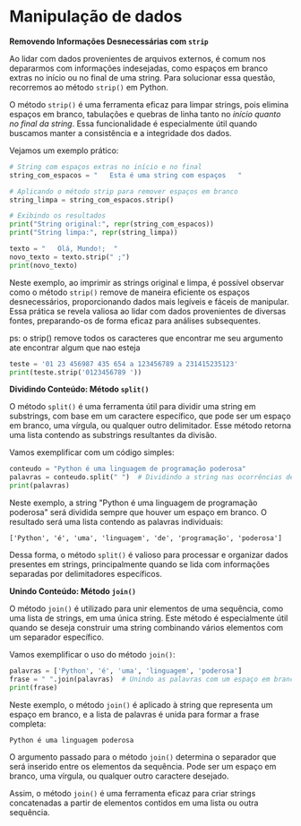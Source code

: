 # Manipulação de dados

**Removendo Informações Desnecessárias com `strip`**

Ao lidar com dados provenientes de arquivos externos, é comum nos depararmos com informações indesejadas, como espaços em branco extras no início ou no final de uma string. Para solucionar essa questão, recorremos ao método `strip()` em Python.

O método `strip()` é uma ferramenta eficaz para limpar strings, pois elimina espaços em branco, tabulações e quebras de linha tanto no *início quanto no final da string*. Essa funcionalidade é especialmente útil quando buscamos manter a consistência e a integridade dos dados.

Vejamos um exemplo prático:

```python
# String com espaços extras no início e no final
string_com_espacos = "   Esta é uma string com espaços   "

# Aplicando o método strip para remover espaços em branco
string_limpa = string_com_espacos.strip()

# Exibindo os resultados
print("String original:", repr(string_com_espacos))
print("String limpa:", repr(string_limpa))

texto = "   Olá, Mundo!;  "
novo_texto = texto.strip(" ;")
print(novo_texto)

```

Neste exemplo, ao imprimir as strings original e limpa, é possível observar como o método `strip()` remove de maneira eficiente os espaços desnecessários, proporcionando dados mais legíveis e fáceis de manipular. Essa prática se revela valiosa ao lidar com dados provenientes de diversas fontes, preparando-os de forma eficaz para análises subsequentes.

ps: o strip() remove todos os caracteres que encontrar me seu argumento ate encontrar algum que nao esteja

```python
teste = '01 23 456987 435 654 a 123456789 a 231415235123'
print(teste.strip('0123456789 '))
```


**Dividindo Conteúdo: Método `split()`**

O método `split()` é uma ferramenta útil para dividir uma string em substrings, com base em um caractere específico, que pode ser um espaço em branco, uma vírgula, ou qualquer outro delimitador. Esse método retorna uma lista contendo as substrings resultantes da divisão.

Vamos exemplificar com um código simples:

```python
conteudo = "Python é uma linguagem de programação poderosa"
palavras = conteudo.split(" ")  # Dividindo a string nas ocorrências de espaço em branco
print(palavras)
```

Neste exemplo, a string "Python é uma linguagem de programação poderosa" será dividida sempre que houver um espaço em branco. O resultado será uma lista contendo as palavras individuais:

```
['Python', 'é', 'uma', 'linguagem', 'de', 'programação', 'poderosa']
```

Dessa forma, o método `split()` é valioso para processar e organizar dados presentes em strings, principalmente quando se lida com informações separadas por delimitadores específicos.


**Unindo Conteúdo: Método `join()`**

O método `join()` é utilizado para unir elementos de uma sequência, como uma lista de strings, em uma única string. Este método é especialmente útil quando se deseja construir uma string combinando vários elementos com um separador específico.

Vamos exemplificar o uso do método `join()`:

```python
palavras = ['Python', 'é', 'uma', 'linguagem', 'poderosa']
frase = " ".join(palavras)  # Unindo as palavras com um espaço em branco como separador
print(frase)
```

Neste exemplo, o método `join()` é aplicado à string que representa um espaço em branco, e a lista de palavras é unida para formar a frase completa:

```
Python é uma linguagem poderosa
```

O argumento passado para o método `join()` determina o separador que será inserido entre os elementos da sequência. Pode ser um espaço em branco, uma vírgula, ou qualquer outro caractere desejado.

Assim, o método `join()` é uma ferramenta eficaz para criar strings concatenadas a partir de elementos contidos em uma lista ou outra sequência.

